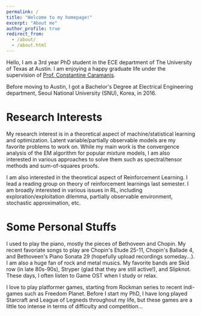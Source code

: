 ```yaml
---
permalink: /
title: "Welcome to my homepage!"
excerpt: "About me"
author_profile: true
redirect_from: 
  - /about/
  - /about.html
---
```


Hello, I am a 3rd year PhD student in the ECE department of The University of Texas at Austin. I am enjoying a happy graduate life under the supervision of [Prof. Constantine Caramanis](http://users.ece.utexas.edu/~cmcaram/constantine_caramanis/Home.html). 

Before moving to Austin, I got a Bachelor's Degree at Electrical Engineering department, Seoul National University (SNU), Korea, in 2016. 

Research Interests
======
My research interest is in a theoretical aspect of machine/statistical learning and optimization. Latent variable/partially observable models are my favorite problems to work on. While my main work is the convergence analysis of the EM algorithm for popular mixture models, I am also interested in various approaches to solve them such as spectral/tensor methods and sum-of-squares proofs.

I am also interested in the theoretical aspect of Reinforcement Learning. I lead a reading group on theory of reinforcement learnings last semester. I am broadly interested in various issues in RL, including exploration/exploitation dilemma, partially observable environment, stochastic approximation, etc. 

Some Personal Stuffs
======
I used to play the piano, mostly the pieces of Bethoveen and Chopin. My recent favoriate songs to play are Chopin's Etude 25-11, Chopin's Ballade 4, and Bethoveen's Piano Sonata 29 (hopefully upload recordings someday...). I am also a huge fan of rock and metal musics. My favorite bands are Skid row (in late 80s-90s), Stryper (glad that they are still active!), and Slipknot. These days, I often listen to Game OST when I study or relax.

I love to play platformer games, starting from Rockman series to recent indi-games such as Freedom Planet. Before I start my PhD, I have long played Starcraft and League of Legneds throughout my life, but these games are a little too intense in terms of difficulty and competition...
